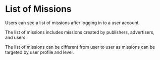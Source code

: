 # List of Missions

Users can see a list of missions after logging in to a user account.

The list of missions includes missions created by publishers, advertisers, and users.&#x20;

The list of missions can be different from user to user as missions can be targeted by user profile and level.









